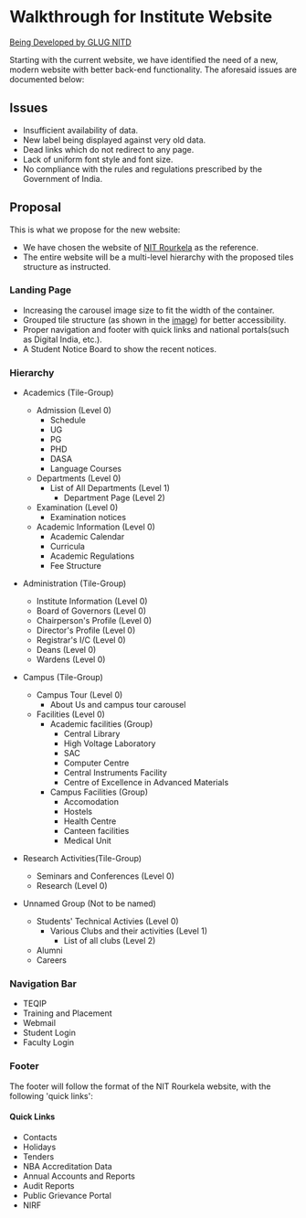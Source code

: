 # Walkthrough for Institute Website

[Being Developed by GLUG NITD](https://nitdgplug.org)

Starting with the current website, we have identified the need of a new, modern website with better back-end functionality. The aforesaid issues are documented below:

## Issues
  * Insufficient availability of data.
  * New label being displayed against very old data.
  * Dead links which do not redirect to any page.
  * Lack of uniform font style and font size.
  * No compliance with the rules and regulations prescribed by the Government of India.

## Proposal

This is what we propose for the new website:

* We have chosen the website of [NIT Rourkela](http://nitrkl.ac.in) as the reference.
* The entire website will be a multi-level hierarchy with the proposed tiles structure as instructed.

### Landing Page

* Increasing the carousel image size to fit the width of the container.
* Grouped tile structure (as shown in the [image](https://drive.google.com/file/d/1IaOwBsMKdhn9FgMMeqTE7BrK5mgGWjf2/view?usp=sharing)) for better accessibility.
* Proper navigation and footer with quick links and national portals(such as Digital India, etc.).
* A Student Notice Board to show the recent notices.

### Hierarchy

- Academics (Tile-Group)
  - Admission (Level 0)
    - Schedule
    - UG
    - PG
    - PHD
    - DASA
    - Language Courses
  - Departments (Level 0)
    - List of All Departments (Level 1)
      - Department Page (Level 2)
  - Examination (Level 0)
    - Examination notices
  - Academic Information (Level 0)
    - Academic Calendar
    - Curricula
    - Academic Regulations
    - Fee Structure

-  Administration (Tile-Group)
   - Institute Information (Level 0)
   - Board of Governors (Level 0)
   - Chairperson's Profile (Level 0)
   - Director's Profile (Level 0)
   - Registrar's I/C (Level 0)
   - Deans (Level 0)
   - Wardens (Level 0)

- Campus (Tile-Group)
  - Campus Tour (Level 0)
    - About Us and campus tour carousel
  - Facilities (Level 0)
    - Academic facilities (Group)
      - Central Library 
      - High Voltage Laboratory
      - SAC
      - Computer Centre
      - Central Instruments Facility
      - Centre of Excellence in Advanced Materials
    - Campus Facilities (Group)
      - Accomodation
      - Hostels
      - Health Centre
      - Canteen facilities
      - Medical Unit

- Research Activities(Tile-Group)
  - Seminars and Conferences (Level 0)
  - Research (Level 0)

- Unnamed Group (Not to be named)
  - Students' Technical Activies (Level 0)
    - Various Clubs and their activities (Level 1)
      - List of all clubs (Level 2)
  - Alumni
  - Careers

### Navigation Bar

  - TEQIP
  - Training and Placement
  - Webmail
  - Student Login
  - Faculty Login

### Footer

The footer will follow the format of the NIT Rourkela website, with the following 'quick links':

#### Quick Links

  - Contacts
  - Holidays
  - Tenders
  - NBA Accreditation Data
  - Annual Accounts and Reports
  - Audit Reports
  - Public Grievance Portal
  - NIRF
